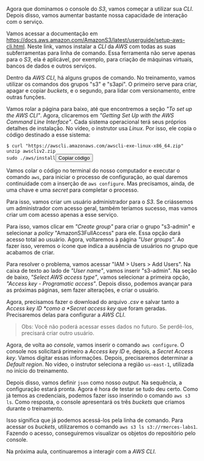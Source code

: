 <div class="formattedText" data-external-links="">
                                <p>Agora que dominamos o console do <em>S3</em>, vamos começar a utilizar sua <em>CLI</em>. Depois disso, vamos aumentar bastante nossa capacidade de interação com o serviço.</p>
<p>Vamos acessar a documentação em <a href="https://docs.aws.amazon.com/AmazonS3/latest/userguide/setup-aws-cli.html" rel="nofollow noopener" target="_blank">https://docs.aws.amazon.com/AmazonS3/latest/userguide/setup-aws-cli.html</a>. Neste link, vamos instalar a <em>CLI</em> da <em>AWS</em> com todas as suas subferramentas para linha de comando. Essa ferramenta não serve apenas para o <em>S3</em>, ela é aplicável, por exemplo, para criação de máquinas virtuais, bancos de dados e outros serviços.</p>
<p>Dentro da <em>AWS CLI</em>, há alguns grupos de comando. No treinamento, vamos utilizar os comandos dos grupos "s3" e "s3api". O primeiro serve para criar, apagar e copiar <em>buckets</em>, e o segundo, para lidar com versionamento, entre outras funções. </p>
<p>Vamos rolar a página para baixo, até que encontremos a seção <em>"To set up the AWS CLI"</em>. Agora, clicaremos em <em>"Getting Set Up with the AWS Command Line Interface"</em>. Cada sistema operacional terá seus próprios detalhes de instalação. No vídeo, o instrutor usa <em>Linux</em>. Por isso, ele copia o código destinado a esse sistema:</p>
<pre class="prettyprint"><code class="hljs language-bash">$ curl <span class="hljs-string">"https://awscli.amazonaws.com/awscli-exe-linux-x86_64.zip"</span>
unzip awscliv2.zip
sudo ./aws/install</code><button type="button" class="clipit">Copiar código</button></pre><p>Vamos colar o código no terminal do nosso computador e executar o comando <code>aws</code>, para iniciar o processo de configuração, ao qual daremos continuidade com a inserção de <code>aws configure</code>. Mas precisamos, ainda, de uma chave e uma <em>secret</em> para completar o processo.</p>
<p>Para isso, vamos criar um usuário administrador para o <em>S3</em>. Se criássemos um administrador com acesso geral, também teríamos sucesso, mas vamos criar um com acesso apenas a esse serviço.</p>
<p>Para isso, vamos clicar em <em>"Create group"</em> para criar o grupo "s3-admin" e selecionar a <em>policy</em> "AmazonS3FullAccess" para ele. Essa opção dará acesso total ao usuário. Agora, voltaremos à página <em>"User groups"</em>. Ao fazer isso, veremos o ícone que indica a ausência de usuários no grupo que acabamos de criar.</p>
<p>Para resolver o problema, vamos acessar "IAM &gt; Users &gt; Add Users". Na caixa de texto ao lado de <em>"User name"</em>, vamos inserir "s3-admin". Na seção de baixo, <em>"Select AWS access type"</em>, vamos selecionar a primeira opção, <em>"Access key - Programatic access"</em>. Depois disso, podemos avançar para as próximas páginas, sem fazer alterações, e criar o usuário.</p>
<p>Agora, precisamos fazer o download do arquivo <em>.csv</em> e salvar tanto a <em>Access key ID *como a *Secret access key</em> que foram geradas. Precisaremos delas para configurar a <em>AWS CLI</em>. </p>
<blockquote>
<p>Obs:
Você não poderá acessar esses dados no futuro. Se perdê-los, precisará criar outro usuário.</p>
</blockquote>
<p>Agora, de volta ao <em>console</em>, vamos inserir o comando <code>aws configure</code>. O console nos solicitará primeiro a <em>Access key ID</em> e, depois, a <em>Secret Access key</em>. Vamos digitar essas informações. Depois, precisaremos determinar a <em>Default region</em>. No vídeo, o instrutor seleciona a região <code>us-east-1</code>, utilizada no início do treinamento.</p>
<p>Depois disso, vamos definir <code>json</code> como nosso <em>output</em>. Na sequência, a configuração estará pronta. Agora é hora de testar se tudo deu certo. Como já temos as credenciais, podemos fazer isso inserindo o comando <code>aws s3 ls</code>. Como resposta, o console apresentará os três <em>buckets</em> que criamos durante o treinamento.</p>
<p>Isso significa que já podemos acessá-los pela linha de comando. Para acessar os <em>buckets</em>, utilizaremos o comando <code>aws s3 ls s3://rmerces-labs1</code>. Fazendo o acesso, conseguiremos visualizar os objetos do repositório pelo console. </p>
<p>Na próxima aula, continuaremos a interagir com a <em>AWS CLI</em>.</p>
                        </div>
